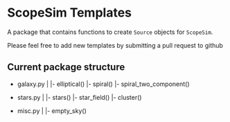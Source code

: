 # ScopeSim Templates

A package that contains functions to create ``Source`` objects for ``ScopeSim``.

Please feel free to add new templates by submitting a pull request to github 

## Current package structure
- galaxy.py
  |
  |- elliptical()
  |- spiral()
  |- spiral_two_component()

- stars.py 
  |
  |- stars()
  |- star_field()
  |- cluster() 

- misc.py
  |
  |- empty_sky()
  
 
